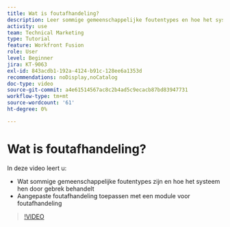 ```yaml
---
title: Wat is foutafhandeling?
description: Leer sommige gemeenschappelijke foutentypes en hoe het systeem hen door gebrek behandelt, dan leren hoe te om douanefout behandeling in  [!DNL Adobe Workfront Fusion] toe te passen.
activity: use
team: Technical Marketing
type: Tutorial
feature: Workfront Fusion
role: User
level: Beginner
jira: KT-9063
exl-id: 843acdb1-192a-4124-b91c-128ee6a1353d
recommendations: noDisplay,noCatalog
doc-type: video
source-git-commit: a4e61514567ac8c2b4ad5c9ecacb87bd83947731
workflow-type: tm+mt
source-wordcount: '61'
ht-degree: 0%

---
```


# Wat is foutafhandeling?

In deze video leert u:

* Wat sommige gemeenschappelijke foutentypes zijn en hoe het systeem hen door gebrek behandelt
* Aangepaste foutafhandeling toepassen met een module voor foutafhandeling

>[!VIDEO](https://video.tv.adobe.com/v/335304/?quality=12&learn=on)
